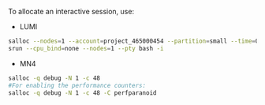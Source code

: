 

To allocate an interactive session, use:
* LUMI
````bash
salloc --nodes=1 --account=project_465000454 --partition=small --time=00:30:00
srun --cpu_bind=none --nodes=1 --pty bash -i
````
* MN4
````bash
salloc -q debug -N 1 -c 48
#For enabling the performance counters:
salloc -q debug -N 1 -c 48 -C perfparanoid
````

